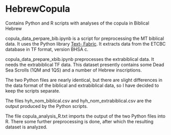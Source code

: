# HebrewCopula
Contains Python and R scripts with analyses of the copula in Biblical Hebrew

copula_data_perpare_bib.ipynb is a script for preprocessing the MT biblical data. It uses the Python library [Text-
Fabric](https://github.com/Dans-labs/text-fabric/wiki). It extracts data from the ETCBC database in TF format, version BHSA c.

copula_data_prepare_xbib.ipynb preprocesses the extrabiblical data. It needs the extrabiblical TF data. This dataset presently contains some Dead Sea Scrolls (1QM and 1QS) and a number of Hebrew inscriptions.

The two Python files are nearly identical, but there are slight differences in the data format of the biblical and extrabiblical data, so I have decided to keep the scripts separate.

The files hyh_nom_biblical.csv and hyh_nom_extrabiblical.csv are the output produced by the Python scripts.

The file copula_analysis_R.txt imports the output of the two Python files into R. There some further preprocessing is done, after which the resulting dataset is analyzed.
